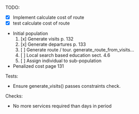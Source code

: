 TODO: 
- [x] Implement calculate cost of route
- [x] test calculate cost of route
- Initial population
    1. [x] Generate visits p. 132
    2. [x] Generate departures p. 133
    3. [ ] Generate route / tour. generate_route_from_visits...
    4. [ ] Local search based education sect. 4.6
    5. [ ] Assign individual to sub-population
- Penalized cost page 131

Tests:
- Ensure generate_visits() passes constraints check.

Checks:
- No more services required than days in period

